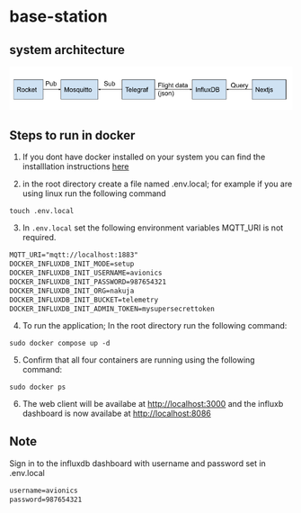 # base-station
## system architecture
![architecture](./client/public/architecture.png)

## Steps to run in docker 

1. If you dont have docker installed on your system you can  find the installlation instructions [here](https://www.docker.com/get-started/)

2. in the root directory create a file named .env.local; for example if you are using linux run the following command

```
touch .env.local
```
3. In `.env.local` set the following environment variables MQTT_URI is not required.

```
MQTT_URI="mqtt://localhost:1883"
DOCKER_INFLUXDB_INIT_MODE=setup
DOCKER_INFLUXDB_INIT_USERNAME=avionics
DOCKER_INFLUXDB_INIT_PASSWORD=987654321
DOCKER_INFLUXDB_INIT_ORG=nakuja
DOCKER_INFLUXDB_INIT_BUCKET=telemetry
DOCKER_INFLUXDB_INIT_ADMIN_TOKEN=mysupersecrettoken
```
4. To run the application; In the root directory run the following command:

```
sudo docker compose up -d
```
5. Confirm that all four containers are running using the following command:

```
sudo docker ps
```

6. The web client will be availabe at [http://localhost:3000](http://localhost:3000) and the influxb dashboard is now availabe at [http://localhost:8086](http://localhost:8086)

## Note
Sign in to the influxdb dashboard with username and password set in .env.local

```
username=avionics
password=987654321
```
